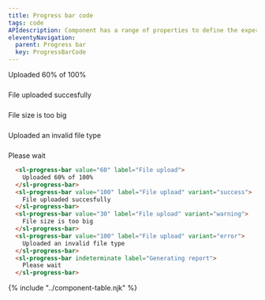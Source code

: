 ```yaml
---
title: Progress bar code
tags: code
APIdescription: Component has a range of properties to define the experience in different use cases.
eleventyNavigation:
  parent: Progress bar
  key: ProgressBarCode
---
```

<style>
#progress-code-example {
  display: flex;
  flex-direction: column;
  gap: 24px;
  inline-size: 60%;
}
</style>

<section class="no-heading">

<div class="ds-example">
<div id="progress-code-example">
  <sl-progress-bar value="60" label="File upload">
    Uploaded 60% of 100%
  </sl-progress-bar>
  <sl-progress-bar value="100" label="File upload" variant="success">
    File uploaded succesfully
  </sl-progress-bar>
  <sl-progress-bar value="30" label="File upload" variant="warning">
    File size is too big
  </sl-progress-bar>
  <sl-progress-bar value="100" label="File upload" variant="error">
    Uploaded an invalid file type
  </sl-progress-bar>
  <sl-progress-bar indeterminate label="Generating report">
    Please wait
  </sl-progress-bar>
</div>
</div>

<div class="ds-code">

  ```html
    <sl-progress-bar value="60" label="File upload">
      Uploaded 60% of 100%
    </sl-progress-bar>
    <sl-progress-bar value="100" label="File upload" variant="success">
      File uploaded succesfully
    </sl-progress-bar>
    <sl-progress-bar value="30" label="File upload" variant="warning">
      File size is too big
    </sl-progress-bar>
    <sl-progress-bar value="100" label="File upload" variant="error">
      Uploaded an invalid file type
    </sl-progress-bar>
    <sl-progress-bar indeterminate label="Generating report">
      Please wait
    </sl-progress-bar>
  ```

</div>

</section>

<ds-install-info link-in-navigation package="progress-bar"></ds-install-info>
{% include "../component-table.njk" %}

